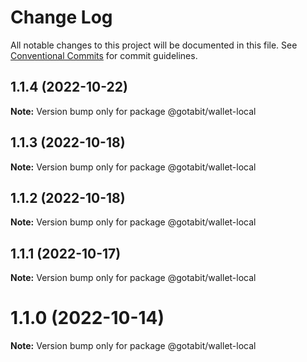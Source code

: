 # Change Log

All notable changes to this project will be documented in this file.
See [Conventional Commits](https://conventionalcommits.org) for commit guidelines.

## 1.1.4 (2022-10-22)

**Note:** Version bump only for package @gotabit/wallet-local





## 1.1.3 (2022-10-18)

**Note:** Version bump only for package @gotabit/wallet-local





## 1.1.2 (2022-10-18)

**Note:** Version bump only for package @gotabit/wallet-local





## 1.1.1 (2022-10-17)

**Note:** Version bump only for package @gotabit/wallet-local





# 1.1.0 (2022-10-14)

**Note:** Version bump only for package @gotabit/wallet-local
